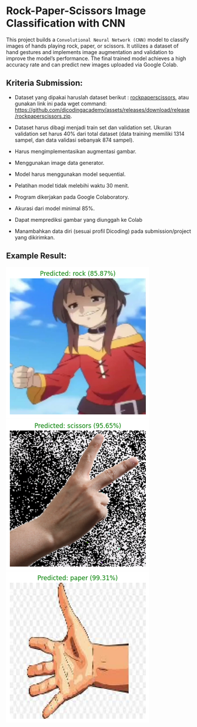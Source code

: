 # Rock-Paper-Scissors Image Classification with CNN


This project builds a `Convolutional Neural Network (CNN)` model to classify images of hands playing rock, paper, or scissors. It utilizes a dataset of hand gestures and implements image augmentation and validation to improve the model’s performance. The final trained model achieves a high accuracy rate and can predict new images uploaded via Google Colab.

## Kriteria Submission:

- Dataset yang dipakai haruslah dataset berikut : 
[rockpaperscissors](https://github.com/dicodingacademy/assets/releases/download/release/rockpaperscissors.zip), atau gunakan link ini pada wget command: https://github.com/dicodingacademy/assets/releases/download/release/rockpaperscissors.zip.

- Dataset harus dibagi menjadi train set dan validation set.
Ukuran validation set harus 40% dari total dataset (data training memiliki 1314 sampel, dan data validasi sebanyak 874 sampel).

- Harus mengimplementasikan augmentasi gambar.

- Menggunakan image data generator.

- Model harus menggunakan model sequential.

- Pelatihan model tidak melebihi waktu 30 menit.

- Program dikerjakan pada Google Colaboratory.

- Akurasi dari model minimal 85%.

- Dapat memprediksi gambar yang diunggah ke Colab

- Manambahkan data diri (sesuai profil Dicoding) pada submission/project yang dikirimkan.


## Example Result:
![contoh hasil](/assets/megumine_rock.png) 
![contoh hasil](/assets/scissors_test.png)
![contoh hasil](/assets/paper_hand.png)


